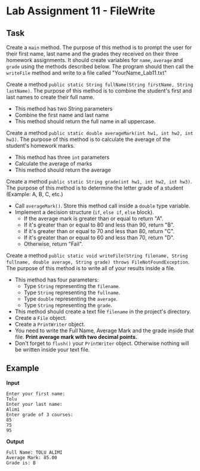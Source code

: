 # Lab Assignment 11 - FileWrite

## Task

Create a `main` method. The purpose of this method is to prompt the user for their first name, last name and the grades they received on their three homework assignments. It should create variables for `name`, `average` and `grade` using the methods described below. The program should then call the `writeFile` method and write to a file called "YourName_Lab11.txt"

Create a method `public static String fullName(String firstName, String lastName)`. The purpose of this method is to combine the student's first and last names to create their full name.
- This method has two String parameters
- Combine the first name and last name
- This method should return the full name in all uppercase.

Create a method `public static double averageMark(int hw1, int hw2, int hw3)`. The purpose of this method is to calculate the average of the student's homework marks.
- This method has three `int` parameters
- Calculate the average of marks
- This method should return the average

Create a method `public static String grade(int hw1, int hw2, int hw3)`. The purpose of this method is to determine the letter grade of a student (Example: A, B, C, etc.)
- Call `averageMark()`. Store this method call inside a `double` type variable.
- Implement a decision structure (`if`, `else if`, `else` block).
  - If the average mark is greater than or equal to return "A".
  - If it's greater than or equal to 80 and less than 90, return "B".
  - If it's greater than or equal to 70 and less than 80, return "C".
  - If it's greater than or equal to 60 and less than 70, return "D".
  - Otherwise, return "Fail".

Create a method `public static void writeFile(String filename, String fullname, double average, String grade) throws FileNotFoundException`. The purpose of this method is to write all of your results inside a file.
- This method has four parameters:
  - Type `String` representing the `filename`.
  - Type `String` representing the `fullname`.
  - Type `double` representing the `average`.
  - Type `String` representing the `grade`.
- This method should create a text file `filename` in the project's directory.
- Create a `File` object.
- Create a `PrintWriter` object.
- You need to write the Full Name, Average Mark and the grade inside that file. **Print average mark with two decimal points.**
- Don't forget to `flush()` your `PrintWriter` object. Otherwise nothing will be written inside your text file.


## Example

**Input**

~~~
Enter your first name:
Tolu
Enter your last name:
Alimi
Enter grade of 3 courses:
85
75
95
~~~

**Output**

~~~
Full Name: TOLU ALIMI
Average Mark: 85.00
Grade is: B
~~~